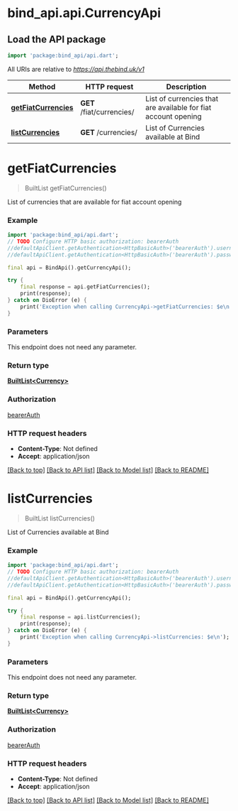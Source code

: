 # bind_api.api.CurrencyApi

## Load the API package
```dart
import 'package:bind_api/api.dart';
```

All URIs are relative to *https://api.thebind.uk/v1*

Method | HTTP request | Description
------------- | ------------- | -------------
[**getFiatCurrencies**](CurrencyApi.md#getfiatcurrencies) | **GET** /fiat/currencies/ | List of currencies that are available for fiat account opening
[**listCurrencies**](CurrencyApi.md#listcurrencies) | **GET** /currencies/ | List of Currencies available at Bind


# **getFiatCurrencies**
> BuiltList<Currency> getFiatCurrencies()

List of currencies that are available for fiat account opening

### Example
```dart
import 'package:bind_api/api.dart';
// TODO Configure HTTP basic authorization: bearerAuth
//defaultApiClient.getAuthentication<HttpBasicAuth>('bearerAuth').username = 'YOUR_USERNAME'
//defaultApiClient.getAuthentication<HttpBasicAuth>('bearerAuth').password = 'YOUR_PASSWORD';

final api = BindApi().getCurrencyApi();

try {
    final response = api.getFiatCurrencies();
    print(response);
} catch on DioError (e) {
    print('Exception when calling CurrencyApi->getFiatCurrencies: $e\n');
}
```

### Parameters
This endpoint does not need any parameter.

### Return type

[**BuiltList&lt;Currency&gt;**](Currency.md)

### Authorization

[bearerAuth](../README.md#bearerAuth)

### HTTP request headers

 - **Content-Type**: Not defined
 - **Accept**: application/json

[[Back to top]](#) [[Back to API list]](../README.md#documentation-for-api-endpoints) [[Back to Model list]](../README.md#documentation-for-models) [[Back to README]](../README.md)

# **listCurrencies**
> BuiltList<Currency> listCurrencies()

List of Currencies available at Bind

### Example
```dart
import 'package:bind_api/api.dart';
// TODO Configure HTTP basic authorization: bearerAuth
//defaultApiClient.getAuthentication<HttpBasicAuth>('bearerAuth').username = 'YOUR_USERNAME'
//defaultApiClient.getAuthentication<HttpBasicAuth>('bearerAuth').password = 'YOUR_PASSWORD';

final api = BindApi().getCurrencyApi();

try {
    final response = api.listCurrencies();
    print(response);
} catch on DioError (e) {
    print('Exception when calling CurrencyApi->listCurrencies: $e\n');
}
```

### Parameters
This endpoint does not need any parameter.

### Return type

[**BuiltList&lt;Currency&gt;**](Currency.md)

### Authorization

[bearerAuth](../README.md#bearerAuth)

### HTTP request headers

 - **Content-Type**: Not defined
 - **Accept**: application/json

[[Back to top]](#) [[Back to API list]](../README.md#documentation-for-api-endpoints) [[Back to Model list]](../README.md#documentation-for-models) [[Back to README]](../README.md)

